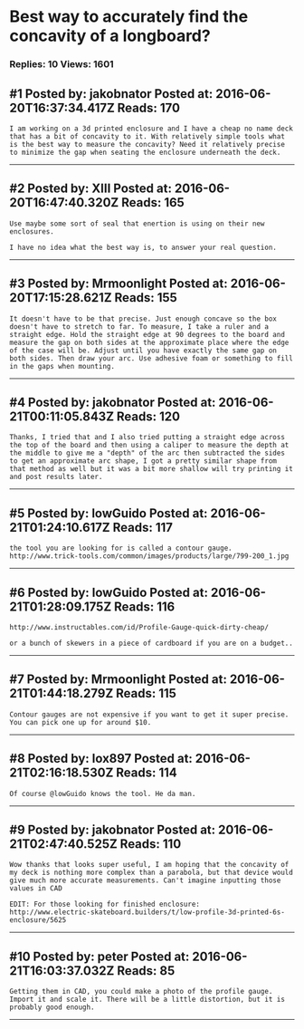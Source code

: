 # Best way to accurately find the concavity of a longboard?

### Replies: 10 Views: 1601

## \#1 Posted by: jakobnator Posted at: 2016-06-20T16:37:34.417Z Reads: 170

```
I am working on a 3d printed enclosure and I have a cheap no name deck that has a bit of concavity to it. With relatively simple tools what is the best way to measure the concavity? Need it relatively precise to minimize the gap when seating the enclosure underneath the deck.
```

---
## \#2 Posted by: XIII Posted at: 2016-06-20T16:47:40.320Z Reads: 165

```
Use maybe some sort of seal that enertion is using on their new enclosures. 

I have no idea what the best way is, to answer your real question.
```

---
## \#3 Posted by: Mrmoonlight Posted at: 2016-06-20T17:15:28.621Z Reads: 155

```
It doesn't have to be that precise. Just enough concave so the box doesn't have to stretch to far. To measure, I take a ruler and a straight edge. Hold the straight edge at 90 degrees to the board and measure the gap on both sides at the approximate place where the edge of the case will be. Adjust until you have exactly the same gap on both sides. Then draw your arc. Use adhesive foam or something to fill in the gaps when mounting.
```

---
## \#4 Posted by: jakobnator Posted at: 2016-06-21T00:11:05.843Z Reads: 120

```
Thanks, I tried that and I also tried putting a straight edge across the top of the board and then using a caliper to measure the depth at the middle to give me a "depth" of the arc then subtracted the sides to get an approximate arc shape, I got a pretty similar shape from that method as well but it was a bit more shallow will try printing it and post results later.
```

---
## \#5 Posted by: lowGuido Posted at: 2016-06-21T01:24:10.617Z Reads: 117

```
the tool you are looking for is called a contour gauge.
http://www.trick-tools.com/common/images/products/large/799-200_1.jpg
```

---
## \#6 Posted by: lowGuido Posted at: 2016-06-21T01:28:09.175Z Reads: 116

```
http://www.instructables.com/id/Profile-Gauge-quick-dirty-cheap/

or a bunch of skewers in a piece of cardboard if you are on a budget..
```

---
## \#7 Posted by: Mrmoonlight Posted at: 2016-06-21T01:44:18.279Z Reads: 115

```
Contour gauges are not expensive if you want to get it super precise. You can pick one up for around $10.
```

---
## \#8 Posted by: lox897 Posted at: 2016-06-21T02:16:18.530Z Reads: 114

```
Of course @lowGuido knows the tool. He da man.
```

---
## \#9 Posted by: jakobnator Posted at: 2016-06-21T02:47:40.525Z Reads: 110

```
Wow thanks that looks super useful, I am hoping that the concavity of my deck is nothing more complex than a parabola, but that device would give much more accurate measurements. Can't imagine inputting those values in CAD

EDIT: For those looking for finished enclosure:
http://www.electric-skateboard.builders/t/low-profile-3d-printed-6s-enclosure/5625
```

---
## \#10 Posted by: peter Posted at: 2016-06-21T16:03:37.032Z Reads: 85

```
Getting them in CAD, you could make a photo of the profile gauge. Import it and scale it. There will be a little distortion, but it is probably good enough.
```

---
